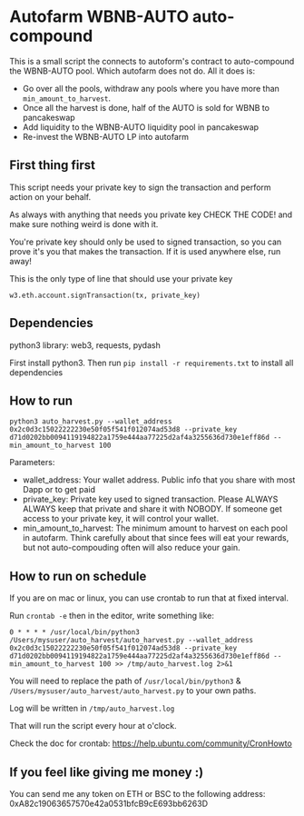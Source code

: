 # Autofarm WBNB-AUTO auto-compound

This is a small script the connects to autoform's contract to auto-compound the WBNB-AUTO pool. Which autofarm does not do.
All it does is:
- Go over all the pools, withdraw any pools where you have more than `min_amount_to_harvest`.
- Once all the harvest is done, half of the AUTO is sold for WBNB to pancakeswap
- Add liquidity to the WBNB-AUTO liquidity pool in pancakeswap
- Re-invest the WBNB-AUTO LP into autofarm

## First thing first

This script needs your private key to sign the transaction and perform action on your behalf.

As always with anything that needs you private key CHECK THE CODE! and make sure nothing weird is done with it.

You're private key should only be used to signed transaction, so you can prove it's you that makes the transaction. If it is used anywhere else, run away!

This is the only type of line that should use your private key
```
w3.eth.account.signTransaction(tx, private_key)
```

## Dependencies
python3
library: web3, requests, pydash

First install python3. Then run `pip install -r requirements.txt` to install all dependencies

## How to run

```
python3 auto_harvest.py --wallet_address 0x2c0d3c15022222230e50f05f541f012074ad53d8 --private_key d71d0202bb0094119194822a1759e444aa77225d2af4a3255636d730e1eff86d --min_amount_to_harvest 100
```

Parameters:
- wallet_address: Your wallet address. Public info that you share with most Dapp or to get paid
- private_key: Private key used to signed transaction. Please ALWAYS ALWAYS keep that private and share it with NOBODY. If someone get access to your private key, it will control your wallet.
- min_amount_to_harvest: The minimum amount to harvest on each pool in autofarm. Think carefully about that since fees will eat your rewards, but not auto-compouding often will also reduce your gain.

## How to run on schedule

If you are on mac or linux, you can use crontab to run that at fixed interval.

Run `crontab -e` then in the editor, write something like:
```
0 * * * * /usr/local/bin/python3 /Users/mysuser/auto_harvest/auto_harvest.py --wallet_address 0x2c0d3c15022222230e50f05f541f012074ad53d8 --private_key d71d0202bb0094119194822a1759e444aa77225d2af4a3255636d730e1eff86d --min_amount_to_harvest 100 >> /tmp/auto_harvest.log 2>&1
```
You will need to replace the path of `/usr/local/bin/python3` & `/Users/mysuser/auto_harvest/auto_harvest.py` to your own paths.

Log will be written in `/tmp/auto_harvest.log`

That will run the script every hour at o'clock.

Check the doc for crontab: https://help.ubuntu.com/community/CronHowto


## If you feel like giving me money :)

You can send me any token on ETH or BSC to the following address: 0xA82c19063657570e42a0531bfcB9cE693bb6263D
